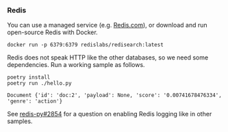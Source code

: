 ### Redis

You can use a managed service (e.g. [Redis.com](https://redis.com/)), or download and run open-source Redis with Docker.

```
docker run -p 6379:6379 redislabs/redisearch:latest
```

Redis does not speak HTTP like the other databases, so we need some dependencies. Run a working sample as follows.

```
poetry install
poetry run ./hello.py

Document {'id': 'doc:2', 'payload': None, 'score': '0.00741678476334', 'genre': 'action'}
```

See [redis-py#2854](https://github.com/redis/redis-py/issues/2854) for a question on enabling Redis logging like in other samples.
